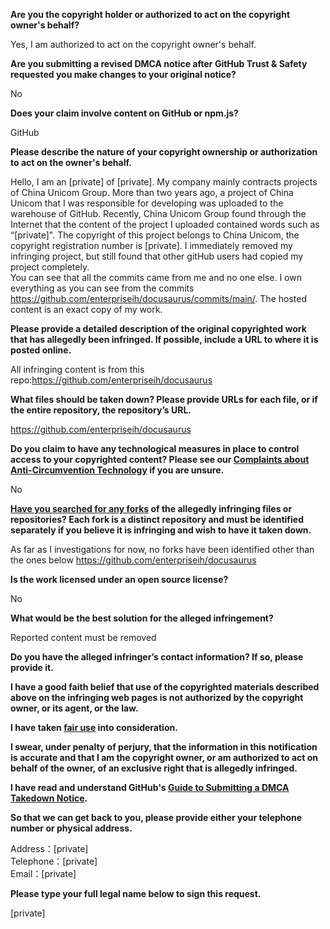 **Are you the copyright holder or authorized to act on the copyright owner's behalf?**

Yes, I am authorized to act on the copyright owner's behalf.

**Are you submitting a revised DMCA notice after GitHub Trust & Safety requested you make changes to your original notice?**

No

**Does your claim involve content on GitHub or npm.js?**

GitHub

**Please describe the nature of your copyright ownership or authorization to act on the owner's behalf.**

Hello, I am an [private] of [private]. My company mainly contracts projects of China Unicom Group. More than two years ago, a project of China Unicom that I was responsible for developing was uploaded to the warehouse of GitHub. Recently, China Unicom Group found through the Internet that the content of the project I uploaded contained words such as “[private]". The copyright of this project belongs to China Unicom, the copyright registration number is [private]. I immediately removed my infringing project, but still found that other gitHub users had copied my project completely.  
You can see that all the commits came from me and no one else. I own everything as you can see from the commits https://github.com/enterpriseih/docusaurus/commits/main/. The hosted content is an exact copy of my work.

**Please provide a detailed description of the original copyrighted work that has allegedly been infringed. If possible, include a URL to where it is posted online.**

All infringing content is from this repo:https://github.com/enterpriseih/docusaurus

**What files should be taken down? Please provide URLs for each file, or if the entire repository, the repository’s URL.**

https://github.com/enterpriseih/docusaurus

**Do you claim to have any technological measures in place to control access to your copyrighted content? Please see our <a href="https://docs.github.com/articles/guide-to-submitting-a-dmca-takedown-notice#complaints-about-anti-circumvention-technology">Complaints about Anti-Circumvention Technology</a> if you are unsure.**

No

**<a href="https://docs.github.com/articles/dmca-takedown-policy#b-what-about-forks-or-whats-a-fork">Have you searched for any forks</a> of the allegedly infringing files or repositories? Each fork is a distinct repository and must be identified separately if you believe it is infringing and wish to have it taken down.**

As far as I investigations for now, no forks have been identified other than the ones below
https://github.com/enterpriseih/docusaurus

**Is the work licensed under an open source license?**

No

**What would be the best solution for the alleged infringement?**

Reported content must be removed

**Do you have the alleged infringer’s contact information? If so, please provide it.**

**I have a good faith belief that use of the copyrighted materials described above on the infringing web pages is not authorized by the copyright owner, or its agent, or the law.**

**I have taken <a href="https://www.lumendatabase.org/topics/22">fair use</a> into consideration.**

**I swear, under penalty of perjury, that the information in this notification is accurate and that I am the copyright owner, or am authorized to act on behalf of the owner, of an exclusive right that is allegedly infringed.**

**I have read and understand GitHub's <a href="https://docs.github.com/articles/guide-to-submitting-a-dmca-takedown-notice/">Guide to Submitting a DMCA Takedown Notice</a>.**

**So that we can get back to you, please provide either your telephone number or physical address.**

Address：[private]  
Telephone：[private]  
Email：[private]  

**Please type your full legal name below to sign this request.**

[private]  
